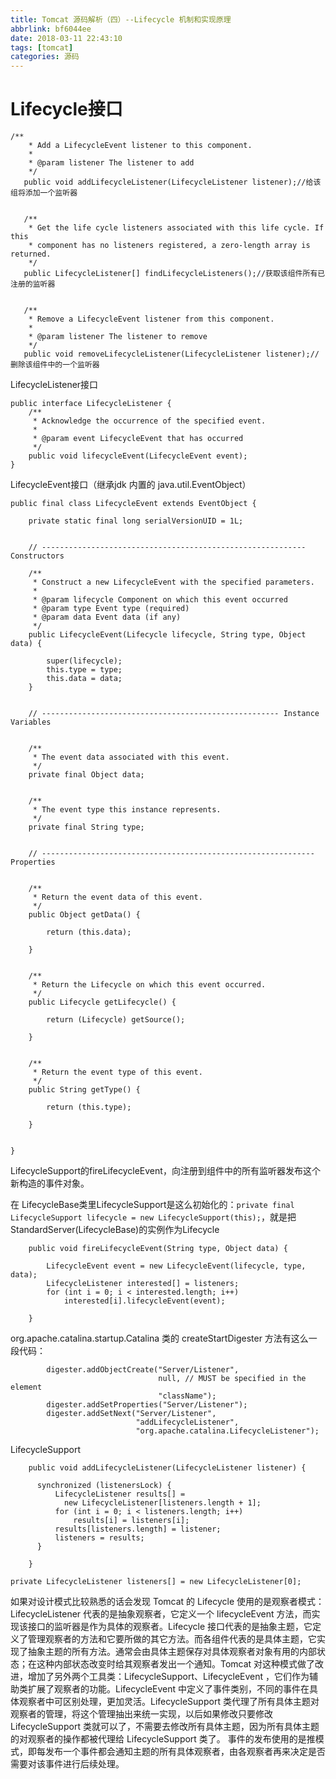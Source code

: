 ```yaml
---
title: Tomcat 源码解析（四）--Lifecycle 机制和实现原理
abbrlink: bf6044ee
date: 2018-03-11 22:43:10
tags: [tomcat]
categories: 源码
---
```


# Lifecycle接口
 ```
/**
     * Add a LifecycleEvent listener to this component.
     *
     * @param listener The listener to add
     */
    public void addLifecycleListener(LifecycleListener listener);//给该组将添加一个监听器


    /**
     * Get the life cycle listeners associated with this life cycle. If this
     * component has no listeners registered, a zero-length array is returned.
     */
    public LifecycleListener[] findLifecycleListeners();//获取该组件所有已注册的监听器


    /**
     * Remove a LifecycleEvent listener from this component.
     *
     * @param listener The listener to remove
     */
    public void removeLifecycleListener(LifecycleListener listener);//删除该组件中的一个监听器

 ```

LifecycleListener接口
```
public interface LifecycleListener {
    /**
     * Acknowledge the occurrence of the specified event.
     *
     * @param event LifecycleEvent that has occurred
     */
    public void lifecycleEvent(LifecycleEvent event);
}

```


LifecycleEvent接口（继承jdk 内置的 java.util.EventObject）
```
public final class LifecycleEvent extends EventObject {

    private static final long serialVersionUID = 1L;


    // ----------------------------------------------------------- Constructors

    /**
     * Construct a new LifecycleEvent with the specified parameters.
     *
     * @param lifecycle Component on which this event occurred
     * @param type Event type (required)
     * @param data Event data (if any)
     */
    public LifecycleEvent(Lifecycle lifecycle, String type, Object data) {

        super(lifecycle);
        this.type = type;
        this.data = data;
    }


    // ----------------------------------------------------- Instance Variables


    /**
     * The event data associated with this event.
     */
    private final Object data;


    /**
     * The event type this instance represents.
     */
    private final String type;


    // ------------------------------------------------------------- Properties


    /**
     * Return the event data of this event.
     */
    public Object getData() {

        return (this.data);

    }


    /**
     * Return the Lifecycle on which this event occurred.
     */
    public Lifecycle getLifecycle() {

        return (Lifecycle) getSource();

    }


    /**
     * Return the event type of this event.
     */
    public String getType() {

        return (this.type);

    }


}

```


LifecycleSupport的fireLifecycleEvent，向注册到组件中的所有监听器发布这个新构造的事件对象。

在 LifecycleBase类里LifecycleSupport是这么初始化的：`private final LifecycleSupport lifecycle = new LifecycleSupport(this);`，就是把StandardServer(LifecycleBase)的实例作为Lifecycle
```
    public void fireLifecycleEvent(String type, Object data) {

        LifecycleEvent event = new LifecycleEvent(lifecycle, type, data);
        LifecycleListener interested[] = listeners;
        for (int i = 0; i < interested.length; i++)
            interested[i].lifecycleEvent(event);

    }
```




org.apache.catalina.startup.Catalina 类的 createStartDigester 方法有这么一段代码：

```
        digester.addObjectCreate("Server/Listener",
                                 null, // MUST be specified in the element
                                 "className");
        digester.addSetProperties("Server/Listener");
        digester.addSetNext("Server/Listener",
                            "addLifecycleListener",
                            "org.apache.catalina.LifecycleListener");
```



LifecycleSupport
```
    public void addLifecycleListener(LifecycleListener listener) {

      synchronized (listenersLock) {
          LifecycleListener results[] =
            new LifecycleListener[listeners.length + 1];
          for (int i = 0; i < listeners.length; i++)
              results[i] = listeners[i];
          results[listeners.length] = listener;
          listeners = results;
      }

    }

private LifecycleListener listeners[] = new LifecycleListener[0];  
```



如果对设计模式比较熟悉的话会发现 Tomcat 的 Lifecycle 使用的是观察者模式：LifecycleListener 代表的是抽象观察者，它定义一个 lifecycleEvent 方法，而实现该接口的监听器是作为具体的观察者。Lifecycle  接口代表的是抽象主题，它定义了管理观察者的方法和它要所做的其它方法。而各组件代表的是具体主题，它实现了抽象主题的所有方法。通常会由具体主题保存对具体观察者对象有用的内部状态；在这种内部状态改变时给其观察者发出一个通知。Tomcat 对这种模式做了改进，增加了另外两个工具类：LifecycleSupport、LifecycleEvent ，它们作为辅助类扩展了观察者的功能。LifecycleEvent 中定义了事件类别，不同的事件在具体观察者中可区别处理，更加灵活。LifecycleSupport 类代理了所有具体主题对观察者的管理，将这个管理抽出来统一实现，以后如果修改只要修改 LifecycleSupport 类就可以了，不需要去修改所有具体主题，因为所有具体主题的对观察者的操作都被代理给 LifecycleSupport 类了。
事件的发布使用的是推模式，即每发布一个事件都会通知主题的所有具体观察者，由各观察者再来决定是否需要对该事件进行后续处理。
